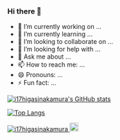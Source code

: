 ### Hi there 👋

<!--
**i17higasinakamura/i17higasinakamura** is a ✨ _special_ ✨ repository because its `README.md` (this file) appears on your GitHub profile.

Here are some ideas to get you started:
-->

- 🔭 I’m currently working on ...
- 🌱 I’m currently learning ...
- 👯 I’m looking to collaborate on ...
- 🤔 I’m looking for help with ...
- 💬 Ask me about ...
- 📫 How to reach me: ...
- 😄 Pronouns: ...
- ⚡ Fun fact: ...

[![i17higasinakamura's GitHub stats](https://github-readme-stats.vercel.app/api?username=i17higasinakamura&theme=vue-dark&show_icons=true)](https://github.com/i17higasinakamura/github-readme-stats)

[![Top Langs](https://github-readme-stats.vercel.app/api/top-langs/?username=i17higasinakamura&theme=vue-dark&show_icons=true&layout=compact)](https://github.com/i17higasinakamura/github-readme-stats)


<p align="left">
  <a href="https://github.com/i17higasinakamura/i17higasinakamura/">
    <img src="https://komarev.com/ghpvc/?username=i17higasinakamura" alt="i17higasinakamura" />
  </a>
  <a href="https://github.com/i17higasinakamura">
    <img height="20" src="https://img.shields.io/github/followers/i17higasinakamura?label=follow&logo=github&style=flat" />
  </a>
</p>
